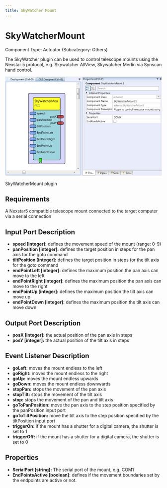 ```yaml
---
title: SkyWatcher Mount
---
```


# SkyWatcherMount

Component Type: Actuator (Subcategory: Others)

The SkyWatcher plugin can be used to control telescope mounts using the Nexstar 5 protocol, e.g. Skywatcher AllView, Skywatcher Merlin via Synscan hand control.

![Screenshot: SkyWatcherMount plugin](img/skywatcher.png "Screenshot: SkyWatcherMount plugin")

SkyWatcherMount plugin

## Requirements

A Nexstar5 compatible telescope mount connected to the target computer via a serial connection

## Input Port Description

*   **speed \[integer\]:** defines the movement speed of the mount (range: 0-9)
*   **panPosition \[integer\]:** defines the target position in steps for the pan axis for the goto command
*   **tiltPosition \[integer\]:** defines the target position in steps for the tilt axis for the goto command
*   **endPointLeft \[integer\]:** defines the maximum position the pan axis can move to the left
*   **endPointRight \[integer\]:** defines the maximum position the pan axis can move to the right
*   **endPointUp \[integer\]:** defines the maximum position the tilt axis can move up
*   **endPointDown \[integer\]:** defines the maximum position the tilt axis can move down

## Output Port Description

*   **posX \[integer\]:** the actual position of the pan axis in steps
*   **posY \[integer\]:** the actual position of the tilt axis in steps

## Event Listener Description

*   **goLeft:** moves the mount endless to the left
*   **goRight:** moves the mount endless to the right
*   **goUp:** moves the mount endless upwards
*   **goDown:** moves the mount endless downwards
*   **stopPan:** stops the movement of the pan axis
*   **stopTilt:** stops the movement of the tilt axis
*   **stop:** stops the movement of the pan and tilt axis
*   **goToPanPosition:** move the pan axis to the step position specified by the panPosition input port
*   **goToTiltPosition:** move the tilt axis to the step position specified by the tiltPosition input port
*   **triggerOn:** if the mount has a shutter for a digital camera, the shutter is set to 1
*   **triggerOff:** if the mount has a shutter for a digital camera, the shutter is set to 0

## Properties

*   **SerialPort \[string\]:** The serial port of the mount, e.g. COM1
*   **EndPointsActive \[boolean\]:** defines if the movement boundaries set by the endpoints are active or not.